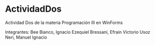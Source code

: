 # ActividadDos
Actividad Dos de la materia Programación III en WinForms

Integrantes:
Bee Bianco, Ignacio Ezequiel
Bressani, Efrain Victorio
Usoz Neri, Manuel Ignacio


